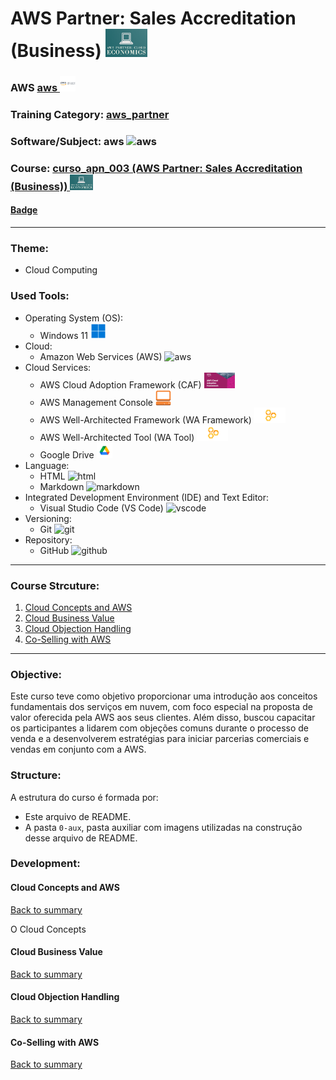 # AWS Partner: Sales Accreditation (Business)   <img src="./0-aux/logo_course.png" alt="curso_apn_003" width="auto" height="45">

### AWS <a href="../../">aws   <img src="https://github.com/PedroHeeger/main/blob/main/0-aux/logos/plataforma/aws_skill_builder.png" alt="aws_skill_builder" width="auto" height="25"></a>
### Training Category: <a href="../../aws_partner/">aws_partner</a>
### Software/Subject: aws   <img src="https://cdn.jsdelivr.net/gh/devicons/devicon@latest/icons/amazonwebservices/amazonwebservices-original-wordmark.svg" alt="aws" width="auto" height="25">
### Course: <a href="./">curso_apn_003 (AWS Partner: Sales Accreditation (Business))   <img src="./0-aux/logo_course.png" alt="curso_apn_003" width="auto" height="25"></a>

#### <a href="https://www.credly.com/badges/f1721e35-aafe-4f44-b05a-e4017c4a366e/public_url">Badge</a>

---

### Theme:
- Cloud Computing

### Used Tools:
- Operating System (OS): 
  - Windows 11   <img src="https://github.com/PedroHeeger/main/blob/main/0-aux/logos/software/windows11.png" alt="windows11" width="auto" height="25">
- Cloud:
  - Amazon Web Services (AWS)   <img src="https://cdn.jsdelivr.net/gh/devicons/devicon@latest/icons/amazonwebservices/amazonwebservices-original-wordmark.svg" alt="aws" width="auto" height="25">
- Cloud Services:
  - AWS Cloud Adoption Framework (CAF)   <img src="https://github.com/PedroHeeger/main/blob/main/0-aux/logos/cloud/aws_caf.jpeg" alt="aws_caf" width="auto" height="25">
  - AWS Management Console   <img src="https://github.com/PedroHeeger/main/blob/main/0-aux/logos/cloud/aws_management_console.svg" alt="aws_management_console" width="auto" height="25">
  - AWS Well-Architected Framework (WA Framework)   <img src="https://github.com/PedroHeeger/main/blob/main/0-aux/logos/cloud/aws_well_architected.png" alt="aws_well_architected" width="auto" height="25">
  - AWS Well-Architected Tool (WA Tool)   <img src="https://github.com/PedroHeeger/main/blob/main/0-aux/logos/cloud/aws_well_architected.png" alt="aws_well_architected" width="auto" height="25">
  - Google Drive   <img src="https://github.com/PedroHeeger/main/blob/main/0-aux/logos/software/google_drive.png" alt="google_drive" width="auto" height="25">
- Language:
  - HTML   <img src="https://cdn.jsdelivr.net/gh/devicons/devicon/icons/html5/html5-original.svg" alt="html" width="auto" height="25">
  - Markdown   <img src="https://cdn.jsdelivr.net/gh/devicons/devicon/icons/markdown/markdown-original.svg" alt="markdown" width="auto" height="25">
- Integrated Development Environment (IDE) and Text Editor:
  - Visual Studio Code (VS Code)   <img src="https://cdn.jsdelivr.net/gh/devicons/devicon/icons/vscode/vscode-original.svg" alt="vscode" width="auto" height="25">
- Versioning: 
  - Git   <img src="https://cdn.jsdelivr.net/gh/devicons/devicon/icons/git/git-original.svg" alt="git" width="auto" height="25">
- Repository:
  - GitHub   <img src="https://cdn.jsdelivr.net/gh/devicons/devicon/icons/github/github-original.svg" alt="github" width="auto" height="25">

---

<a name="item0"><h3>Course Strcuture:</h3></a>
1. <a href="#item01">Cloud Concepts and AWS</a><br>
2. <a href="#item02">Cloud Business Value</a><br>
3. <a href="#item03">Cloud Objection Handling</a><br>
4. <a href="#item04">Co-Selling with AWS</a><br>

---

### Objective:
Este curso teve como objetivo proporcionar uma introdução aos conceitos fundamentais dos serviços em nuvem, com foco especial na proposta de valor oferecida pela AWS aos seus clientes. Além disso, buscou capacitar os participantes a lidarem com objeções comuns durante o processo de venda e a desenvolverem estratégias para iniciar parcerias comerciais e vendas em conjunto com a AWS.

### Structure:
A estrutura do curso é formada por:
- Este arquivo de README.
- A pasta `0-aux`, pasta auxiliar com imagens utilizadas na construção desse arquivo de README. 

### Development:
<a name="item01"><h4>Cloud Concepts and AWS</h4></a>[Back to summary](#item0)

O Cloud Concepts





<a name="item02"><h4>Cloud Business Value</h4></a>[Back to summary](#item0)







<a name="item03"><h4>Cloud Objection Handling</h4></a>[Back to summary](#item0)








<a name="item04"><h4>Co-Selling with AWS</h4></a>[Back to summary](#item0)




